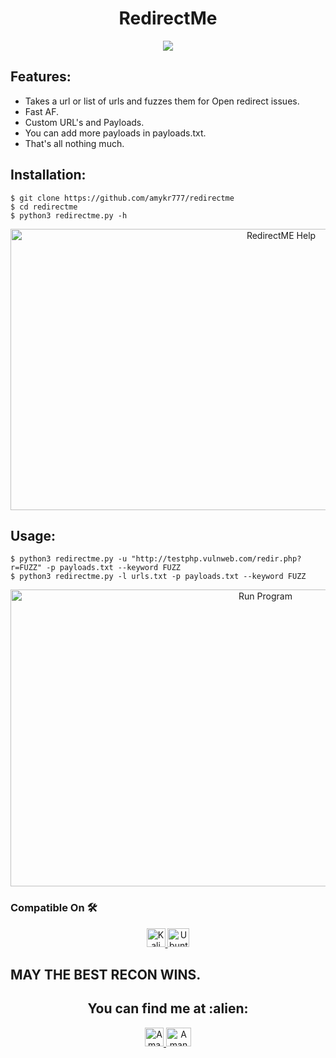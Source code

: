 <h1 align="center">RedirectMe</h1>
<div align="center">
<img src="https://forthebadge.com/images/badges/made-with-python.svg" >
</div>

## Features:

- Takes a url or list of urls and fuzzes them for Open redirect issues.
- Fast AF.
- Custom URL's and Payloads. 
- You can add more payloads in payloads.txt.
- That's all nothing much.

## Installation:

```
$ git clone https://github.com/amykr777/redirectme
$ cd redirectme
$ python3 redirectme.py -h
```
<p align="center">
  <img src="https://1.bp.blogspot.com/-8h7onkl2qKo/X4VH7kfl9rI/AAAAAAAADWc/2aIdgGkQjusEmueYolyF_-SF8SllfYnpgCLcBGAsYHQ/s1350/asset-help.png" alt="RedirectME Help" height="450" width="850">
  </p>


## Usage:
```
$ python3 redirectme.py -u "http://testphp.vulnweb.com/redir.php?r=FUZZ" -p payloads.txt --keyword FUZZ
$ python3 redirectme.py -l urls.txt -p payloads.txt --keyword FUZZ
```
<p align="center">
  <img src="https://1.bp.blogspot.com/-xqpWJ4RAnGo/X4VJTY_B2WI/AAAAAAAADWo/lQ6BKvQL2RUmIGj4oH7adxeX53vQAB_nQCLcBGAsYHQ/s1350/asset-run.png" alt="Run Program" height="475" width="800">
  </p>


### Compatible On 🛠️
<p align="center">

  <a href="http://www.kali.org/downloads/">
    <img src="https://toppng.com/public/uploads/preview/kali-linux-logo-11562915225uyursxhbp6.png" alt="Kali Linux Official Download Page" height="30" width="30">
  </a>

  <a href="https://ubuntu.com/download/desktop">
    <img src="https://1000logos.net/wp-content/uploads/2017/06/Ubuntu-Logo.png" alt="Ubuntu Official Download Page" height="30" width="35">
  </a>
</p>

## MAY THE BEST RECON WINS.
<h2 align="center">You can find me at :alien:</h2>

<p align="center">

  <a href="https://www.linkedin.com/in/aman-kumar777/">
    <img src="https://www.vectorlogo.zone/logos/linkedin/linkedin-icon.svg" alt="Aman Kumar's LinkedIn Profile" height="30" width="30">
  </a>

  <a href="https://bugcrowd.com/Aman_kumar777">
    <img src="https://www.bugcrowd.com/wp-content/uploads/2019/06/Press-Kit-Transparent-Hex-B.png" alt="Aman Kumar's Bugcrowd Profile" height="30" width="40">
  </a>
</p>
